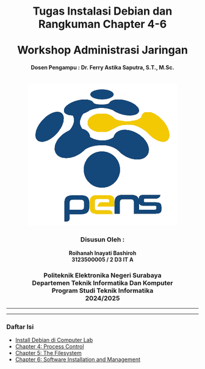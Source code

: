 <div align="center">
    <h1 style="text-align: center;font-weight: bold">Tugas Instalasi Debian dan Rangkuman Chapter 4-6<br><br>
    Workshop Administrasi Jaringan</h1>
    <h4 style="text-align: center;">Dosen Pengampu : Dr. Ferry Astika Saputra, S.T., M.Sc.</h4>
</div>
<br />
<div align="center">
    <img src="Assets/Logo_PENS.png" alt="Logo PENS">
    <h3 style="text-align: center;">Disusun Oleh : </h3>
    <p style="text-align: center;">
        <strong>Roihanah Inayati Bashiroh</strong><br>
        <strong>3123500005 / 2 D3 IT A</strong><br>
    </p>

<h3>Politeknik Elektronika Negeri Surabaya<br>Departemen Teknik
Informatika Dan Komputer<br>Program Studi Teknik Informatika<br>2024/2025</h3>
    <hr>
    <hr>
</div>

### Daftar Isi

- [Install Debian di Computer Lab](InstallDebianDiComputerLab.md)
- [Chapter 4: Process Control](Chapter4ProcessControl.md)
- [Chapter 5: The Filesystem](Chapter5TheFilesystem.md)
- [Chapter 6: Software Installation and Management](Chapter6SoftwareInstallationandManagement.md)
